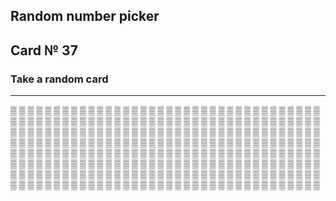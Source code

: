 ## Random number picker 

## Card № 37

### Take a random card
----
[▒](18.md) [▒](45.md) [▒](88.md) [▒](80.md) [▒](6.md) [▒](29.md) [▒](57.md) [▒](53.md) [▒](45.md) [▒](57.md) [▒](22.md) [▒](73.md) [▒](45.md) [▒](87.md) [▒](44.md) [▒](42.md) [▒](27.md) [▒](45.md) [▒](81.md) [▒](64.md) [▒](33.md) [▒](31.md) [▒](21.md) [▒](26.md) [▒](99.md) [▒](7.md) [▒](75.md) [▒](8.md) [▒](75.md) [▒](77.md) [▒](13.md) [▒](91.md) [▒](6.md) [▒](84.md) [▒](14.md) [▒](40.md) [▒](90.md) [▒](55.md) [▒](63.md) [▒](68.md) [▒](30.md) [▒](66.md) [▒](89.md) [▒](96.md) [▒](61.md) [▒](94.md) [▒](16.md) [▒](60.md) [▒](37.md) [▒](34.md) [▒](85.md) [▒](39.md) [▒](70.md) [▒](74.md) [▒](37.md) [▒](52.md) [▒](9.md) [▒](9.md) [▒](11.md) [▒](49.md) [▒](44.md) [▒](25.md) [▒](1.md) [▒](99.md) [▒](62.md) [▒](38.md) [▒](91.md) [▒](99.md) [▒](33.md) [▒](83.md) [▒](47.md) [▒](30.md) [▒](98.md) [▒](97.md) [▒](21.md) [▒](98.md) [▒](58.md) [▒](86.md) [▒](72.md) [▒](35.md) [▒](52.md) [▒](21.md) [▒](8.md) [▒](20.md) [▒](10.md) [▒](55.md) [▒](17.md) [▒](43.md) [▒](93.md) [▒](56.md) [▒](9.md) [▒](29.md) [▒](28.md) [▒](38.md) [▒](68.md) [▒](15.md) [▒](6.md) [▒](66.md) [▒](62.md) [▒](25.md) [▒](17.md) [▒](0.md) [▒](69.md) [▒](62.md) [▒](50.md) [▒](86.md) [▒](60.md) [▒](5.md) [▒](3.md) [▒](92.md) [▒](68.md) [▒](26.md) [▒](27.md) [▒](87.md) [▒](65.md) [▒](58.md) [▒](83.md) [▒](79.md) [▒](71.md) [▒](47.md) [▒](71.md) [▒](14.md) [▒](36.md) [▒](78.md) [▒](44.md) [▒](65.md) [▒](56.md) [▒](53.md) [▒](80.md) [▒](55.md) [▒](2.md) [▒](89.md) [▒](37.md) [▒](20.md) [▒](58.md) [▒](35.md) [▒](46.md) [▒](26.md) [▒](60.md) [▒](94.md) [▒](12.md) [▒](78.md) [▒](4.md) [▒](41.md) [▒](32.md) [▒](47.md) [▒](1.md) [▒](82.md) [▒](51.md) [▒](54.md) [▒](97.md) [▒](26.md) [▒](59.md) [▒](54.md) [▒](24.md) [▒](74.md) [▒](12.md) [▒](82.md) [▒](69.md) [▒](35.md) [▒](49.md) [▒](86.md) [▒](96.md) [▒](36.md) [▒](58.md) [▒](27.md) [▒](92.md) [▒](80.md) [▒](49.md) [▒](48.md) [▒](4.md) [▒](77.md) [▒](12.md) [▒](54.md) [▒](76.md) [▒](85.md) [▒](88.md) [▒](42.md) [▒](11.md) [▒](13.md) [▒](39.md) [▒](43.md) [▒](94.md) [▒](34.md) [▒](28.md) [▒](84.md) [▒](71.md) [▒](75.md) [▒](59.md) [▒](42.md) [▒](0.md) [▒](48.md) [▒](14.md) [▒](3.md) [▒](73.md) [▒](13.md) [▒](23.md) [▒](5.md) [▒](84.md) [▒](35.md) [▒](83.md) [▒](28.md) [▒](34.md) [▒](11.md) [▒](63.md) [▒](98.md) [▒](66.md) [▒](79.md) [▒](43.md) [▒](40.md) [▒](70.md) [▒](77.md) [▒](91.md) [▒](77.md) [▒](67.md) [▒](95.md) [▒](39.md) [▒](88.md) [▒](73.md) [▒](62.md) [▒](85.md) [▒](10.md) [▒](76.md) [▒](28.md) [▒](87.md) [▒](0.md) [▒](61.md) [▒](41.md) [▒](18.md) [▒](24.md) [▒](42.md) [▒](51.md) [▒](81.md) [▒](5.md) [▒](2.md) [▒](94.md) [▒](57.md) [▒](41.md) [▒](29.md) [▒](50.md) [▒](10.md) [▒](95.md) [▒](87.md) [▒](96.md) [▒](27.md) [▒](59.md) [▒](79.md) [▒](81.md) [▒](25.md) [▒](46.md) [▒](29.md) [▒](16.md) [▒](91.md) [▒](47.md) [▒](19.md) [▒](7.md) [▒](32.md) [▒](19.md) [▒](1.md) [▒](84.md) [▒](76.md) [▒](88.md) [▒](90.md) [▒](16.md) [▒](72.md) [▒](50.md) [▒](22.md) [▒](25.md) [▒](90.md) [▒](67.md) [▒](20.md) [▒](68.md) [▒](72.md) [▒](75.md) [▒](80.md) [▒](46.md) [▒](98.md) [▒](36.md) [▒](1.md) [▒](15.md) [▒](92.md) [▒](2.md) [▒](8.md) [▒](93.md) [▒](32.md) [▒](83.md) [▒](38.md) [▒](85.md) 
